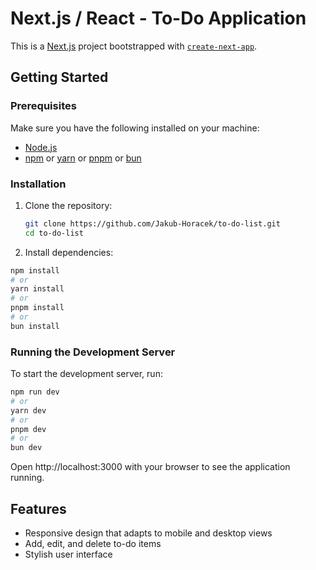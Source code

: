 # Next.js / React - To-Do Application

This is a [Next.js](https://nextjs.org/) project bootstrapped with [`create-next-app`](https://github.com/vercel/next.js/tree/canary/packages/create-next-app).

## Getting Started

### Prerequisites

Make sure you have the following installed on your machine:

- [Node.js](https://nodejs.org/en/download/)
- [npm](https://www.npmjs.com/get-npm) or [yarn](https://classic.yarnpkg.com/en/docs/install) or [pnpm](https://pnpm.io/installation) or [bun](https://bun.sh/)

### Installation

1. Clone the repository:

   ```bash
   git clone https://github.com/Jakub-Horacek/to-do-list.git
   cd to-do-list
   ```

2. Install dependencies:

```bash
npm install
# or
yarn install
# or
pnpm install
# or
bun install
```

### Running the Development Server

To start the development server, run:

```bash
npm run dev
# or
yarn dev
# or
pnpm dev
# or
bun dev
```

Open http://localhost:3000 with your browser to see the application running.

## Features

- Responsive design that adapts to mobile and desktop views
- Add, edit, and delete to-do items
- Stylish user interface
